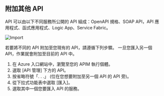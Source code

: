 ## <a name="append-other-apis"></a>附加其他 API

API 可以由以下不同服務所公開的 API 組成：OpenAPI 規格、SOAP API，API 應用程式、函式應用程式、Logic App、Service Fabric。

![Import](./media/api-management-append-apis/import.png)

若要將不同的 API 附加至您現有的 API，請遵循下列步驟。 一旦您匯入另一個 API，作業就會附加至目前的 API 中。

1. 在 Azure 入口網站中，瀏覽至您的 APIM 執行個體。
2. 選取 [API 管理] 下方的 API。
3. 按省略符號「. . .」 (位在您想要附加至另一個 API 的 API 旁)。
4. 從下拉式功能表中選取 [匯入]。
5. 選取其中一個您要匯入 API 的服務。


